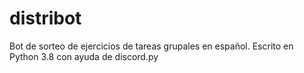 # distribot
Bot de sorteo de ejercicios de tareas grupales en español. Escrito en Python 3.8 con ayuda de discord.py
